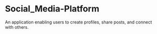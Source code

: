 # Social_Media-Platform
An application enabling users to create profiles, share posts, and connect with others.
